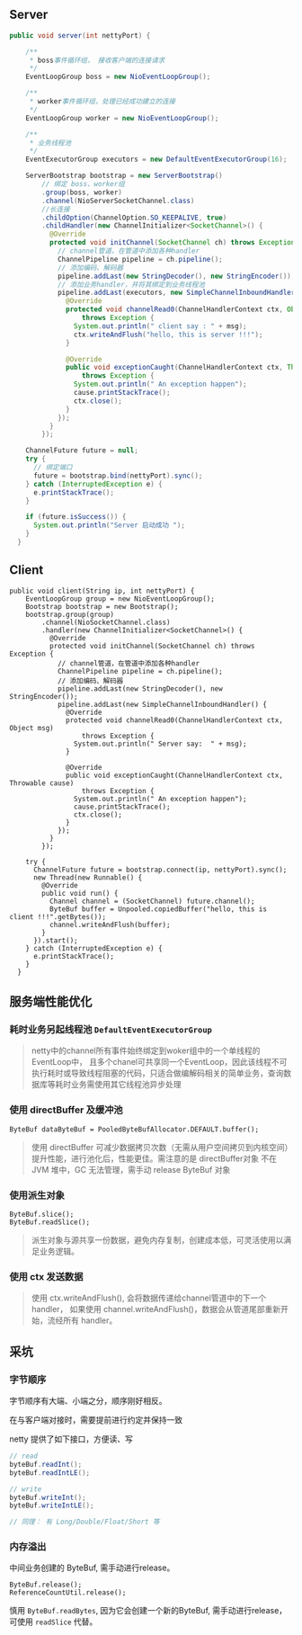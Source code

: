 ## Server

``` java
public void server(int nettyPort) {

    /**
     * boss事件循环组， 接收客户端的连接请求
     */
    EventLoopGroup boss = new NioEventLoopGroup();

    /**
     * worker事件循环组，处理已经成功建立的连接
     */
    EventLoopGroup worker = new NioEventLoopGroup();

    /**
     * 业务线程池
     */
    EventExecutorGroup executors = new DefaultEventExecutorGroup(16);

    ServerBootstrap bootstrap = new ServerBootstrap()
        // 绑定 boss、worker组
        .group(boss, worker)
        .channel(NioServerSocketChannel.class)
        //长连接
        .childOption(ChannelOption.SO_KEEPALIVE, true)
        .childHandler(new ChannelInitializer<SocketChannel>() {
          @Override
          protected void initChannel(SocketChannel ch) throws Exception {
            // channel管道，在管道中添加各种handler
            ChannelPipeline pipeline = ch.pipeline();
            // 添加编码、解码器
            pipeline.addLast(new StringDecoder(), new StringEncoder());
            // 添加业务handler，并将其绑定到业务线程池
            pipeline.addLast(executors, new SimpleChannelInboundHandler() {
              @Override
              protected void channelRead0(ChannelHandlerContext ctx, Object msg)
                  throws Exception {
                System.out.println(" client say : " + msg);
                ctx.writeAndFlush("hello, this is server !!!");
              }

              @Override
              public void exceptionCaught(ChannelHandlerContext ctx, Throwable cause)
                  throws Exception {
                System.out.println(" An exception happen");
                cause.printStackTrace();
                ctx.close();
              }
            });
          }
        });

    ChannelFuture future = null;
    try {
      // 绑定端口
      future = bootstrap.bind(nettyPort).sync();
    } catch (InterruptedException e) {
      e.printStackTrace();
    }

    if (future.isSuccess()) {
      System.out.println("Server 启动成功 ");
    }
  }
```
## Client
```
public void client(String ip, int nettyPort) {
    EventLoopGroup group = new NioEventLoopGroup();
    Bootstrap bootstrap = new Bootstrap();
    bootstrap.group(group)
        .channel(NioSocketChannel.class)
        .handler(new ChannelInitializer<SocketChannel>() {
          @Override
          protected void initChannel(SocketChannel ch) throws Exception {
            // channel管道，在管道中添加各种handler
            ChannelPipeline pipeline = ch.pipeline();
            // 添加编码、解码器
            pipeline.addLast(new StringDecoder(), new StringEncoder());
            pipeline.addLast(new SimpleChannelInboundHandler() {
              @Override
              protected void channelRead0(ChannelHandlerContext ctx, Object msg)
                  throws Exception {
                System.out.println(" Server say:  " + msg);
              }

              @Override
              public void exceptionCaught(ChannelHandlerContext ctx, Throwable cause)
                  throws Exception {
                System.out.println(" An exception happen");
                cause.printStackTrace();
                ctx.close();
              }
            });
          }
        });

    try {
      ChannelFuture future = bootstrap.connect(ip, nettyPort).sync();
      new Thread(new Runnable() {
        @Override
        public void run() {
          Channel channel = (SocketChannel) future.channel();
          ByteBuf buffer = Unpooled.copiedBuffer("hello, this is client !!!".getBytes());
          channel.writeAndFlush(buffer);
        }
      }).start();
    } catch (InterruptedException e) {
      e.printStackTrace();
    }
  }
```

## 服务端性能优化

### 耗时业务另起线程池 `DefaultEventExecutorGroup`

> netty中的channel所有事件始终绑定到woker组中的一个单线程的EventLoop中， 且多个chanel可共享同一个EventLoop，因此该线程不可执行耗时或导致线程阻塞的代码，只适合做编解码相关的简单业务，查询数据库等耗时业务需使用其它线程池异步处理

### 使用 directBuffer 及缓冲池

```
ByteBuf dataByteBuf = PooledByteBufAllocator.DEFAULT.buffer();
```
> 使用 directBuffer 可减少数据拷贝次数（无需从用户空间拷贝到内核空间）提升性能，进行池化后，性能更佳。需注意的是 directBuffer对象 不在JVM 堆中，GC 无法管理，需手动 release ByteBuf 对象

### 使用派生对象
```
ByteBuf.slice();
ByteBuf.readSlice();

```
> 派生对象与源共享一份数据，避免内存复制，创建成本低，可灵活使用以满足业务逻辑。

### 使用 ctx 发送数据
> 使用 ctx.writeAndFlush(), 会将数据传递给channel管道中的下一个 handler， 如果使用 channel.writeAndFlush()，数据会从管道尾部重新开始，流经所有 handler。


## 采坑

### 字节顺序
字节顺序有大端、小端之分，顺序刚好相反。

在与客户端对接时，需要提前进行约定并保持一致

netty 提供了如下接口，方便读、写
```java
// read
byteBuf.readInt();
byteBuf.readIntLE();

// write
byteBuf.writeInt();
byteBuf.writeIntLE();

// 同理： 有 Long/Double/Float/Short 等
```

### 内存溢出

中间业务创建的 ByteBuf, 需手动进行release。
```
ByteBuf.release();
ReferenceCountUtil.release();
```

慎用 `ByteBuf.readBytes`, 因为它会创建一个新的ByteBuf, 需手动进行release，可使用 `readSlice` 代替。
